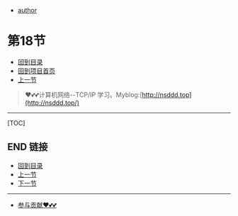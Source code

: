 + [author](https://github.com/3293172751)
# 第18节
+ [回到目录](../README.md)
+ [回到项目首页](../../README.md)
+ [上一节](17.md)
> ❤️💕💕计算机网络--TCP/IP 学习。Myblog:[http://nsddd.top](http://nsddd.top/)
---
[TOC]





## END 链接
+ [回到目录](../README.md)
+ [上一节](17.md)
+ [下一节](19.md)
---
+ [参与贡献❤️💕💕](https://github.com/3293172751/CS_COURSE/blob/master/Git/git-contributor.md)
